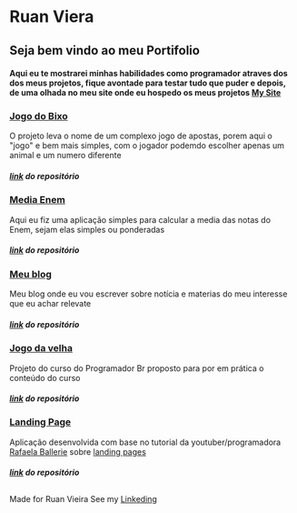 # Ruan Viera
  
## Seja bem vindo ao meu Portifolio
#### Aqui eu te mostrarei minhas habilidades como programador atraves dos dos meus projetos, fique avontade para testar tudo que puder e depois, de uma olhada no meu site onde eu hospedo os meus projetos [My Site](https://runnanc-137.github.io/WebSite-s/)

### [Jogo do Bixo](https://runnanc-137.github.io/WebSite-s/Jogo_do_Bixo) 

  O projeto leva o nome de um complexo jogo de apostas, porem aqui o "jogo" e bem mais simples, com o jogador podemdo escolher apenas um animal e um numero diferente 
##### [link](https://github.com/RunnanC-137/Jogo_Do_Bicho) do repositório

### [Media Enem](https://runnanc-137.github.io/WebSite-s/media_enem) 

  Aqui eu fiz uma aplicação simples para calcular a media das notas do Enem, sejam elas simples ou ponderadas
 ##### [link](https://github.com/RunnanC-137/media_enem) do repositório

### [Meu blog](https://runnanc-137.github.io/WebSite-s/My_Blog) 

Meu blog onde eu vou escrever sobre notícia e materias do meu interesse que eu achar relevate
 ##### [link](https://github.com/RunnanC-137/My_Blog) do repositório

### [Jogo da velha](https://runnanc-137.github.io/WebSite-s/jogo_da_velha) 

Projeto do curso do Programador Br proposto para por em prática o conteúdo do curso
 ##### [link](https://github.com/RunnanC-137/Jogo_da_velha) do repositório

### [Landing Page](https://runnanc-137.github.io/WebSite-s/landpage) 

Aplicação desenvolvida com base no tutorial da youtuber/programadora [Rafaela Ballerie](https://www.youtube.com/c/rafaellaballerini) sobre [landing pages](https://www.youtube.com/watch?v=llF6vD-RljE&t=2497s) 
 ##### [link](https://github.com/RunnanC-137/Landing_Page ) do repositório
 
##
Made for Ruan Vieira See my [Linkeding](https://www.linkedin.com/ruan-viera-04a9ab1b9)
